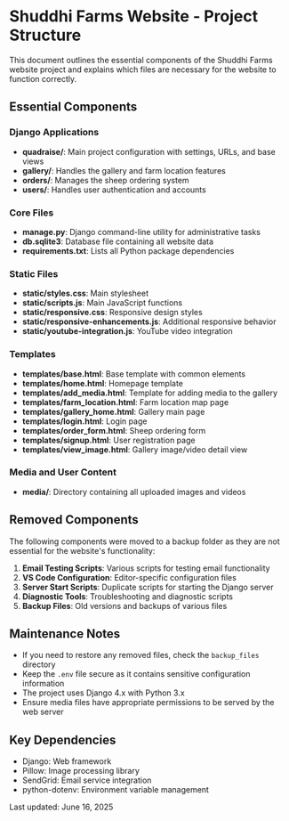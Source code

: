 # Shuddhi Farms Website - Project Structure

This document outlines the essential components of the Shuddhi Farms website project and explains which files are necessary for the website to function correctly.

## Essential Components

### Django Applications
- **quadraise/**: Main project configuration with settings, URLs, and base views
- **gallery/**: Handles the gallery and farm location features
- **orders/**: Manages the sheep ordering system
- **users/**: Handles user authentication and accounts

### Core Files
- **manage.py**: Django command-line utility for administrative tasks
- **db.sqlite3**: Database file containing all website data
- **requirements.txt**: Lists all Python package dependencies

### Static Files
- **static/styles.css**: Main stylesheet
- **static/scripts.js**: Main JavaScript functions
- **static/responsive.css**: Responsive design styles
- **static/responsive-enhancements.js**: Additional responsive behavior
- **static/youtube-integration.js**: YouTube video integration

### Templates
- **templates/base.html**: Base template with common elements
- **templates/home.html**: Homepage template
- **templates/add_media.html**: Template for adding media to the gallery
- **templates/farm_location.html**: Farm location map page
- **templates/gallery_home.html**: Gallery main page
- **templates/login.html**: Login page
- **templates/order_form.html**: Sheep ordering form
- **templates/signup.html**: User registration page
- **templates/view_image.html**: Gallery image/video detail view

### Media and User Content
- **media/**: Directory containing all uploaded images and videos

## Removed Components

The following components were moved to a backup folder as they are not essential for the website's functionality:

1. **Email Testing Scripts**: Various scripts for testing email functionality
2. **VS Code Configuration**: Editor-specific configuration files
3. **Server Start Scripts**: Duplicate scripts for starting the Django server
4. **Diagnostic Tools**: Troubleshooting and diagnostic scripts
5. **Backup Files**: Old versions and backups of various files

## Maintenance Notes

- If you need to restore any removed files, check the `backup_files` directory
- Keep the `.env` file secure as it contains sensitive configuration information
- The project uses Django 4.x with Python 3.x
- Ensure media files have appropriate permissions to be served by the web server

## Key Dependencies

- Django: Web framework
- Pillow: Image processing library
- SendGrid: Email service integration
- python-dotenv: Environment variable management

Last updated: June 16, 2025
